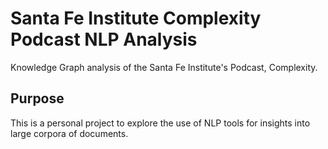 # Santa Fe Institute Complexity Podcast NLP Analysis
Knowledge Graph analysis of the Santa Fe Institute's Podcast, Complexity. 

## Purpose
This is a personal project to explore the use of NLP tools for insights into large corpora of documents.

